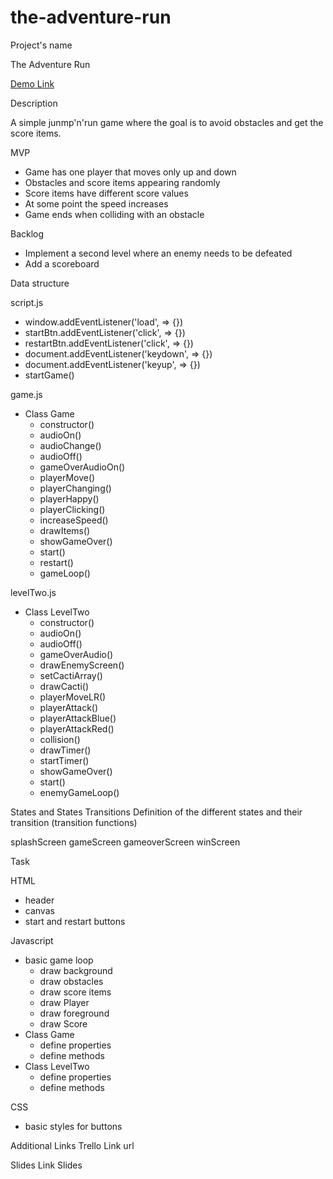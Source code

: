 # the-adventure-run

Project's name

The Adventure Run

[Demo Link](https://tammidnight.github.io/the-adventure-run/)

Description

A simple junmp'n'run game where the goal is to avoid obstacles and get the score items.

MVP

- Game has one player that moves only up and down
- Obstacles and score items appearing randomly
- Score items have different score values
- At some point the speed increases
- Game ends when colliding with an obstacle

Backlog

- Implement a second level where an enemy needs to be defeated
- Add a scoreboard

Data structure

script.js

- window.addEventListener('load', => {})
- startBtn.addEventListener('click', => {})
- restartBtn.addEventListener('click', => {})
- document.addEventListener('keydown', => {})
- document.addEventListener('keyup', => {})
- startGame()

game.js

- Class Game
  - constructor()
  - audioOn()
  - audioChange()
  - audioOff()
  - gameOverAudioOn()
  - playerMove()
  - playerChanging()
  - playerHappy()
  - playerClicking()
  - increaseSpeed()
  - drawItems()
  - showGameOver()
  - start()
  - restart()
  - gameLoop()

levelTwo.js

- Class LevelTwo
  - constructor()
  - audioOn()
  - audioOff()
  - gameOverAudio()
  - drawEnemyScreen()
  - setCactiArray()
  - drawCacti()
  - playerMoveLR()
  - playerAttack()
  - playerAttackBlue()
  - playerAttackRed()
  - collision()
  - drawTimer()
  - startTimer()
  - showGameOver()
  - start()
  - enemyGameLoop()

States and States Transitions
Definition of the different states and their transition (transition functions)

splashScreen
gameScreen
gameoverScreen
winScreen

Task

HTML

- header
- canvas
- start and restart buttons

Javascript

- basic game loop
  - draw background
  - draw obstacles
  - draw score items
  - draw Player
  - draw foreground
  - draw Score
- Class Game
  - define properties
  - define methods
- Class LevelTwo
  - define properties
  - define methods

CSS

- basic styles for buttons

Additional Links
Trello
Link url

Slides
Link Slides
